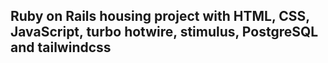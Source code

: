 ## Ruby on Rails housing project with HTML, CSS, JavaScript, turbo hotwire, stimulus, PostgreSQL and tailwindcss
